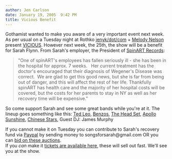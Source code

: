 ```yaml
---
author: Jen Carlson
date: January 19, 2005  9:42 PM
title: Vicious Benefit
---
```


<p>Gothamist wanted to make you aware of a very important event next week. As per usual on a Tuesday night at Rothko <a href="https://web.archive.org/web/20110811105325/http://jenyk.com/">jenyk/dot/com</a> + <a href="https://web.archive.org/web/20110811105325/http://www.melodynelson.com/">Melody Nelson</a> present <a href="https://web.archive.org/web/20110811105325/http://jenyk.com/VICIOUS.htm">VICIOUS</a>. However next week, the 25th, the show will be a benefit for Sarah Flynn. From Sarah&apos;s employer, the President of <a href="https://web.archive.org/web/20110811105325/http://www.spinartrecords.com/">SpinART Records</a>:</p>

<blockquote>&quot;One of spinART&apos;s employees has fallen seriously ill - she has been in the hospital for approx. 7 weeks.&#xA0;&#xA0; Her current treatment has the doctor&apos;s encouraged that their diagnosis of Wegener&apos;s Disease was correct.&#xA0; We are glad to get this good news, but she is far from being out of danger, and this will affect the rest of her life. Thankfully spinART has health care and the majority of her hospital costs will be covered, but the costs for her parents to stay in NY as well as her recovery time will be expensive.&quot;</blockquote>

<p>So come support Sarah and see some great bands while you&apos;re at it. The lineup goes something like this: <a href="https://web.archive.org/web/20110811105325/http://tedleo.com/">Ted Leo</a>, <a href="https://web.archive.org/web/20110811105325/http://www.benzosmusic.com/">Benzos</a>, <a href="https://web.archive.org/web/20110811105325/http://theheadset.com/">The Head Set</a>, <a href="https://web.archive.org/web/20110811105325/http://apollosunshine.com/">Apollo Sunshine</a>, <a href="https://web.archive.org/web/20110811105325/http://www.thechinesestars.com/">Chinese Stars</a>, Guest DJ: James Murphy</p>

<p>If you cannot make it on Tuesday you can contribute to Sarah&apos;s recovery fund via <a href="https://web.archive.org/web/20110811105325/http://www.paypal.com/">Paypal</a> by sending money to songsforsarah@gmail.com OR you can <a href="https://web.archive.org/web/20110811105325/http://feverdog.spinartrecords.com/">bid on these auctions</a>.<br>
If you <i>can</i> make it <a href="https://web.archive.org/web/20110811105325/http://www.ticketweb.com/user/?region=nyc&amp;query=detail&amp;event=570583&amp;interface=">tickets are available here</a>, these will sell out fast. We&apos;ll see you at the show.</p>